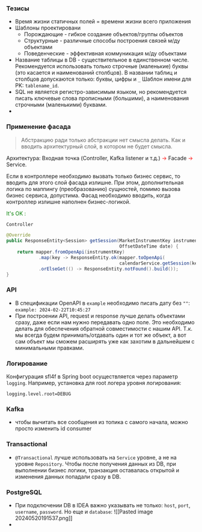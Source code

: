 ### Тезисы
- Время жизни статичных полей = времени жизни всего приложения
- Шаблоны проектировани
  - Порождающие - гибкое создание объектов/группы объектов
  - Структурные - различные способы построения связей м/ду объектами
  - Поведенческие - эффективная коммуникация м/ду объектами
- Название таблицы в DB - существительное в единственном числе.
  Рекомендуется использовать только строчные (маленькие) буквы (это касается и наименований столбцов).
  В названии таблиц и столбцов допускаются только: буквы, цифры и `_`
  Шаблон имени для PK: `tablename_id`.
- SQL не является регистро-зависимым языком, но рекомендуется писать ключевые слова прописными (большими), а наименования строчными (маленькими) буквами.
- 

### Применение фасада
> Абстракцию ради только абстракции нет смысла делать. Как и вводить архитектурный слой, в котором не будет смысла.

Архитектура:
Входная точка (Controller, Kafka listener и т.д.) <font style="color:red">-></font> Facade <font style="color:red">-></font> Service.

Если в контроллере необходимо вызвать только бизнес сервис, то вводить для этого слой фасада излишне. При этом, дополнительная логика по маппингу (преобразованию) сущностей, помимо вызова бизнес сервиса, допустима.
Фасад необходимо вводить, когда контроллер излишне наполнен бизнес-логикой.

<font style="color:green">It's OK :</font>
```java
Controller

@Override  
public ResponseEntity<Session> getSession(MarketInstrumentKey instrumentKey,
										  OffsetDateTime date) {  
    return mapper.fromOpenApi(instrumentKey)  
            .map(key -> ResponseEntity.ok(mapper.toOpenApi(
                                          calendarService.getSession(key))))  
            .orElseGet(() -> ResponseEntity.notFound().build());  
}
```

### API
- В спецификации OpenAPI в `example` необходимо писать дату без `""`:
  `example: 2024-02-22T10:45:27`
- При построении API, request и response лучше делать объектами сразу, даже если нам нужно передавать одно поле. Это необходимо делать для обеспечения обратной совместимости с нашим API. Т.к. мы всегда будем принимать/отдавать один и тот же объект, а вот сам объект мы сможем расширять уже как захотим в дальнейшем с минимальными правками.

### Логирование
Конфигурация sfl4f в Spring boot осуществляется через параметр `logging`.
Например, установка для root логера уровня логирования:
```properties
logging.level.root=DEBUG
```

### Kafka
- чтобы вычитать все сообщения из топика с самого начала, можно просто изменить id consumer

### Transactional
- `@Transactional` лучше использовать на `Service` уровне, а не на уровне `Repository`. Чтобы после получения данных из DB, при выполнении бизнес логики, транзакция оставалась открытой и изменения данных попадали сразу в DB.

### PostgreSQL
- При подключении DB в IDEA важно указывать не только: `host`, `port`, `username`, `password`. Но еще и `database`:
  ![[Pasted image 20240520191537.png]]
- 